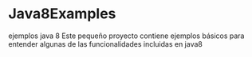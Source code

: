 # Java8Examples
ejemplos java 8
Este pequeño proyecto contiene ejemplos básicos para entender algunas de las funcionalidades incluidas en java8
